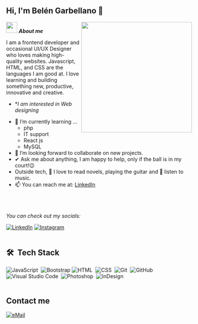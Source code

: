## Hi, I'm Belén Garbellano 👋

<img align="right" width=300px src="https://media4.giphy.com/media/v1.Y2lkPTc5MGI3NjExYWd6aTNzaHFjNDd4ajEyYjllYmFibW91dWVvNmtjazB5bHRzMmNlOCZlcD12MV9pbnRlcm5hbF9naWZfYnlfaWQmY3Q9Zw/QDjpIL6oNCVZ4qzGs7/giphy.gif" />

<img src="https://media.giphy.com/media/ObNTw8Uzwy6KQ/giphy.gif" width="30px">&nbsp;***About me***

I am a frontend developer and occasional UI/UX Designer who loves making high-quality websites. Javascript, HTML, and CSS are the languages I am good at. I love learning and building something new, productive, innovative and creative.
* **I am interested in Web designing*
- 🌱 I’m currently learning ...
  - php
  - IT support
  - React js
  - MySQL 
- 👯 I’m looking forward to collaborate on new projects.
- ✔ Ask me about anything, I am happy to help, only if the ball is in my court!😉<br>
- Outside tech, 📖 I love to read novels, playing the guitar and 🎵 listen to music.
- 📫 You can reach me at: <a href="https://www.linkedin.com/in/belengarbellano/">LinkedIn</a>
<br>
<br>

<i>You can check out my socials:</i><br>

<a href="https://www.linkedin.com/in/belengarbellano/" target="_blank"><img src="https://img.shields.io/badge/LinkedIn-%230077B5.svg?&style=flat-square&logo=linkedin&logoColor=white" alt="LinkedIn"></a>
<a href="https://www.instagram.com/belugarbellano/" target="_blank"><img src="https://img.shields.io/badge/Instagram-%23E4405F.svg?&style=flat-square&logo=instagram&logoColor=white" alt="Instagram"></a>
<br>
<br>

## 🛠 &nbsp;Tech Stack

![JavaScript](https://img.shields.io/badge/-JavaScript-05122A?style=flat&logo=javascript)&nbsp;
![Bootstrap](https://img.shields.io/badge/-Bootstrap-05122A?style=flat&logo=bootstrap&logoColor=563D7C)
![HTML](https://img.shields.io/badge/-HTML-05122A?style=flat&logo=HTML5)&nbsp;
![CSS](https://img.shields.io/badge/-CSS-05122A?style=flat&logo=CSS3&logoColor=1572B6)&nbsp;
![Git](https://img.shields.io/badge/-Git-05122A?style=flat&logo=git)&nbsp;
![GitHub](https://img.shields.io/badge/-GitHub-05122A?style=flat&logo=github)&nbsp;
![Visual Studio Code](https://img.shields.io/badge/-Visual%20Studio%20Code-05122A?style=flat&logo=visual-studio-code&logoColor=007ACC)&nbsp;
![Photoshop](https://img.shields.io/badge/-Photoshop-05122A?style=flat&logo=adobe-photoshop)&nbsp;
![InDesign](https://img.shields.io/badge/-InDesign-05122A?style=flat&logo=adobe-indesign)
<br>
<br>

## Contact me

<a href="mailto:belugarbellanowd@gmail.com-">
<img alt="eMail" src="https://img.shields.io/badge/belugarbellanowd@gmail.com-D14836?style=for-the-badge&logo=gmail&logoColor=white" />
</a>
